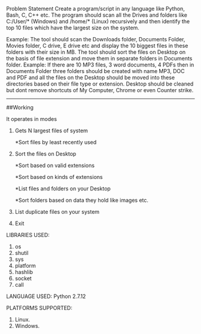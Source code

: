 Problem Statement
Create a program/script in any language like Python, Bash, C, C++ etc. The program should
scan all the Drives and folders like C:/User/* (Windows) and /home/* (Linux) recursively and
then identify the top 10 files which have the largest size on the system.

Example: The tool should scan the Downloads folder, Documents Folder, Movies folder, C drive, E
drive etc and display the 10 biggest files in these folders with their size in MB.
The tool should sort the files on Desktop on the basis of file extension and move them in
separate folders in Documents folder.
Example: If there are 10 MP3 files, 3 word documents, 4 PDFs then in Documents Folder three
folders should be created with name MP3, DOC and PDF and all the files on the Desktop should
be moved into these directories based on their file type or extension. Desktop should be cleaned
but dont remove shortcuts of My Computer, Chrome or even Counter strike.

---------------------------------------------------------------------------------------------------------

##Working 

It operates in modes
1. Gets N largest files of system

    *Sort files by least recently used
    
2. Sort the files on Desktop

    *Sort based on valid extensions
    
    *Sort based on kinds of extensions
    
    *List files and folders on your Desktop
    
    *Sort folders based on data they hold like images etc.
    
3. List duplicate files on your system    

4. Exit

LIBRARIES USED:
1) os
2) shutil
3) sys
4) platform
5) hashlib 
6) socket
7) call

LANGUAGE USED:
Python 2.7.12

PLATFORMS SUPPORTED:
1) Linux.
2) Windows.
